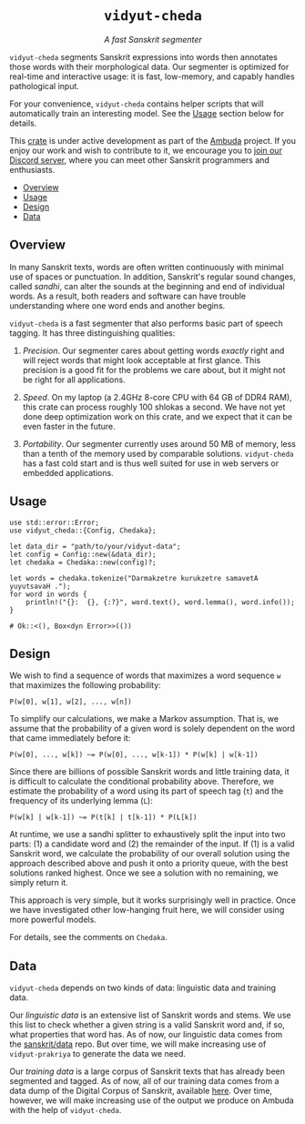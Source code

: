 <div align="center">
<h1><code>vidyut-cheda</code></h1>
<p><i>A fast Sanskrit segmenter</i></p>
</div>

`vidyut-cheda` segments Sanskrit expressions into words then annotates those
words with their morphological data. Our segmenter is optimized for real-time
and interactive usage: it is fast, low-memory, and capably handles pathological
input.

For your convenience, `vidyut-cheda` contains helper scripts that will
automatically train an interesting model. See the [Usage](#usage) section
below for details.

This [crate][crate] is under active development as part of the [Ambuda][ambuda]
project. If you enjoy our work and wish to contribute to it, we encourage you
to [join our Discord server][discord], where you can meet other Sanskrit
programmers and enthusiasts.

- [Overview](#overview)
- [Usage](#usage)
- [Design](#design)
- [Data](#data)

[crate]: https://doc.rust-lang.org/book/ch07-01-packages-and-crates.html
[ambuda]: https://ambuda.org
[discord]: https://discord.gg/7rGdTyWY7Z


Overview
--------

In many Sanskrit texts, words are often written continuously with minimal use
of spaces or punctuation. In addition, Sanskrit's regular sound changes, called
*sandhi*, can alter the sounds at the beginning and end of individual words.
As a result, both readers and software can have trouble understanding where one
word ends and another begins.

`vidyut-cheda` is a fast segmenter that also performs basic part of speech
tagging. It has three distinguishing qualities:

1. *Precision*. Our segmenter cares about getting words *exactly* right and will
   reject words that might look acceptable at first glance. This precision is a
   good fit for the problems we care about, but it might not be right for all
   applications.

2. *Speed*. On my laptop (a 2.4GHz 8-core CPU with 64 GB of DDR4 RAM), this
   crate can process roughly 100 shlokas a second. We have not yet done deep
   optimization work on this crate, and we expect that it can be even faster in
   the future.

3. *Portability*. Our segmenter currently uses around 50 MB of memory, less
   than a tenth of the memory used by comparable solutions. `vidyut-cheda` has
   a fast cold start and is thus well suited for use in web servers or embedded
   applications.


Usage
-----

```rust,no_run
use std::error::Error;
use vidyut_cheda::{Config, Chedaka};

let data_dir = "path/to/your/vidyut-data";
let config = Config::new(&data_dir);
let chedaka = Chedaka::new(config)?;

let words = chedaka.tokenize("Darmakzetre kurukzetre samavetA yuyutsavaH .");
for word in words {
    println!("{}:  {}, {:?}", word.text(), word.lemma(), word.info());
}

# Ok::<(), Box<dyn Error>>(())
```


Design
------

We wish to find a sequence of words that maximizes a word sequence `w` that
maximizes the following probability:

```text
P(w[0], w[1], w[2], ..., w[n])
```

To simplify our calculations, we make a Markov assumption. That is, we assume
that the probability of a given word is solely dependent on the word that came
immediately before it:

```text
P(w[0], ..., w[k]) ~= P(w[0], ..., w[k-1]) * P(w[k] | w[k-1])
```

Since there are billions of possible Sanskrit words and little training data,
it is difficult to calculate  the conditional probability above. Therefore, we
estimate the probability of a word using its part of speech tag (`t`) and the
frequency of its underlying lemma (`L`):

```text
P(w[k] | w[k-1]) ~= P(t[k] | t[k-1]) * P(L[k])
```

At runtime, we use a sandhi splitter to exhaustively split the input into two
parts: (1) a candidate word and (2) the remainder of the input. If (1) is a
valid Sanskrit word, we calculate the probability of our overall solution using
the approach described above and push it onto a priority queue, with the best
solutions ranked highest. Once we see a solution with no remaining, we simply
return it.

This approach is very simple, but it works surprisingly well in practice. Once
we have investigated other low-hanging fruit here, we will consider using more
powerful models.

For details, see the comments on `Chedaka`.


Data
----

`vidyut-cheda` depends on two kinds of data: linguistic data and training data.

Our *linguistic data* is an extensive list of Sanskrit words and stems. We use
this list to check whether a given string is a valid Sanskrit word and, if so,
what properties that word has. As of now, our linguistic data comes from the
[sanskrit/data][s-data] repo. But over time, we will make increasing use of
`vidyut-prakriya` to generate the data we need.

Our *training data* is a large corpus of Sanskrit texts that has already been
segmented and tagged. As of now, all of our training data comes from a data
dump of the Digital Corpus of Sanskrit, available [here][dcs-data]. Over time,
however, we will make increasing use of the output we produce on Ambuda with
the help of `vidyut-cheda`.

[s-data]: https://github.com/sanskrit/data
[dcs-data]: https://github.com/OliverHellwig/sanskrit.git

